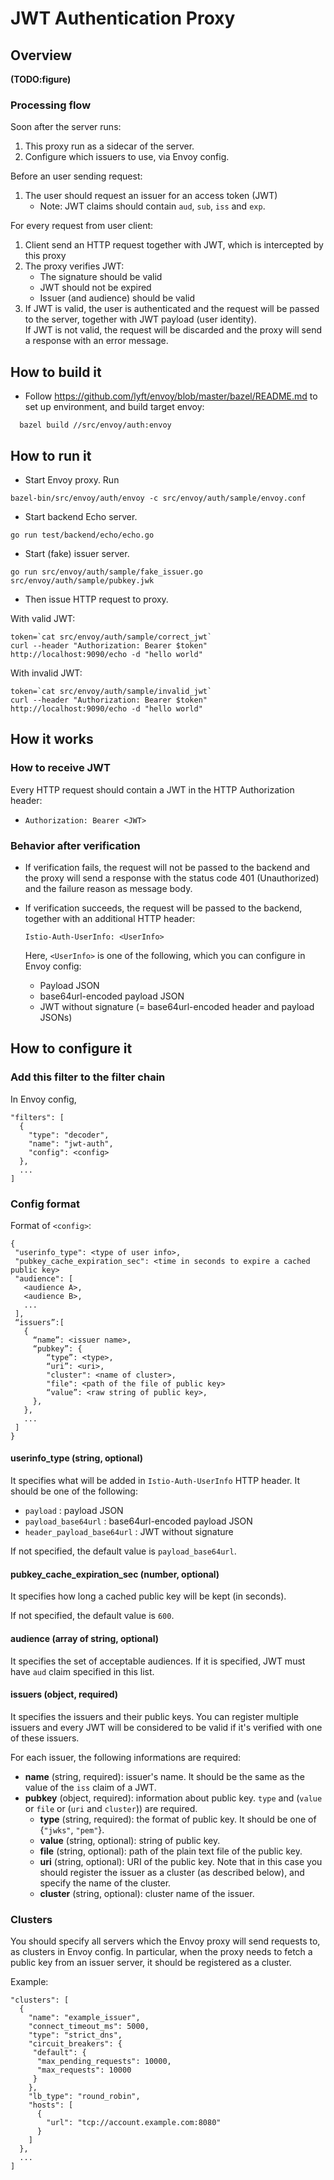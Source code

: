 # JWT Authentication Proxy

## Overview

__(TODO:figure)__


### Processing flow

Soon after the server runs:

1. This proxy run as a sidecar of the server.
2. Configure which issuers to use, via Envoy config.

Before an user sending request:

1. The user should request an issuer for an access token (JWT)
    - Note: JWT claims should contain `aud`, `sub`, `iss` and `exp`.

For every request from user client:

1. Client send an HTTP request together with JWT, which is intercepted by this proxy
2. The proxy verifies JWT:
    - The signature should be valid
    - JWT should not be expired
    - Issuer (and audience) should be valid
3. If JWT is valid, the user is authenticated and the request will be passed to the server, together with JWT payload (user identity). \
   If JWT is not valid, the request will be discarded and the proxy will send a response with an error message.


## How to build it

* Follow https://github.com/lyft/envoy/blob/master/bazel/README.md to set up environment, and build target envoy:

```
  bazel build //src/envoy/auth:envoy
```

## How to run it

* Start Envoy proxy. Run

```
bazel-bin/src/envoy/auth/envoy -c src/envoy/auth/sample/envoy.conf
```

* Start backend Echo server.

```
go run test/backend/echo/echo.go
```

* Start (fake) issuer server.

```
go run src/envoy/auth/sample/fake_issuer.go src/envoy/auth/sample/pubkey.jwk
```

* Then issue HTTP request to proxy.

With valid JWT:
```
token=`cat src/envoy/auth/sample/correct_jwt`
curl --header "Authorization: Bearer $token" http://localhost:9090/echo -d "hello world"
```

With invalid JWT:
```
token=`cat src/envoy/auth/sample/invalid_jwt`
curl --header "Authorization: Bearer $token" http://localhost:9090/echo -d "hello world"
```

## How it works

### How to receive JWT

Every HTTP request should contain a JWT in the HTTP Authorization header:
- `Authorization: Bearer <JWT>` 

### Behavior after verification

- If verification fails, the request will not be passed to the backend and the proxy will send a response with the status code 401 (Unauthorized) and the failure reason as message body.
- If verification succeeds, the request will be passed to the backend, together with an additional HTTP header:
  
  ```
  Istio-Auth-UserInfo: <UserInfo>
  ```
  
  Here, `<UserInfo>` is one of the following, which you can configure in Envoy config:
  
  - Payload JSON
  - base64url-encoded payload JSON
  - JWT without signature (= base64url-encoded header and payload JSONs)


## How to configure it

### Add this filter to the filter chain

In Envoy config,
```
"filters": [
  {
    "type": "decoder",
    "name": "jwt-auth",
    "config": <config>
  },
  ...
]
```

### Config format

Format of `<config>`:
```
{
 "userinfo_type": <type of user info>,
 "pubkey_cache_expiration_sec": <time in seconds to expire a cached public key>
 "audience": [
   <audience A>,
   <audience B>,
   ...
 ],
 “issuers”:[
   {
     “name”: <issuer name>,
     “pubkey”: {
        “type”: <type>, 
        “uri”: <uri>, 
        "cluster": <name of cluster>,
        "file": <path of the file of public key>
        “value”: <raw string of public key>,
     }, 
   },
   ...
 ]
}
```

#### userinfo_type (string, optional)

It specifies what will be added in `Istio-Auth-UserInfo` HTTP header.
It should be one of the following:

- `payload` : payload JSON
- `payload_base64url` : base64url-encoded payload JSON
- `header_payload_base64url` : JWT without  signature

If not specified, the default value is `payload_base64url`.

#### pubkey_cache_expiration_sec (number, optional)

It specifies how long a cached public key will be kept (in seconds).

If not specified, the default value is `600`.

#### audience (array of string, optional)

It specifies the set of acceptable audiences.
If it is specified, JWT must have `aud` claim specified in this list.

#### issuers (object, required)

It specifies the issuers and their public keys.
You can register multiple issuers and 
every JWT will be considered to be valid if it's verified with one of these issuers.


For each issuer, the following informations are required:
- __name__  (string, required): issuer's name. It should be the same as the value of the `iss` claim of a JWT.
- __pubkey__ (object, required): information about public key.
  `type` and (`value` or `file` or (`uri` and `cluster`)) are required.
  - __type__ (string, required): the format of public key. It should be one of {`"jwks"`, `"pem"`}.
  - __value__ (string, optional): string of public key.
  - __file__ (string, optional): path of the plain text file of the public key.
  - __uri__ (string, optional): URI of the public key. Note that in this case you should register the issuer as a cluster (as described below), and specify the name of the cluster.
  - __cluster__ (string, optional): cluster name of the issuer.


### Clusters

You should specify all servers which the Envoy proxy will send requests to, as clusters in Envoy config.
In particular, when the proxy needs to fetch a public key from an issuer server, 
it should be registered as a cluster.

Example:
```
"clusters": [
  {
    "name": "example_issuer",
    "connect_timeout_ms": 5000,
    "type": "strict_dns",
    "circuit_breakers": {
     "default": {
      "max_pending_requests": 10000,
      "max_requests": 10000
     }
    },
    "lb_type": "round_robin",
    "hosts": [
      {
        "url": "tcp://account.example.com:8080"
      }
    ]
  },
  ...
]
```